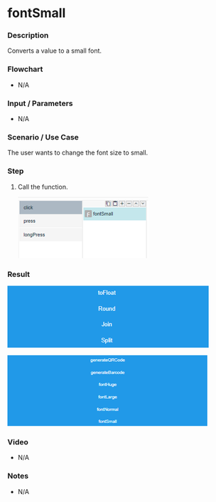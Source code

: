 ﻿# fontSmall  

### Description

Converts a value to a small font.

### Flowchart

- N/A 

### Input / Parameters

- N/A

### Scenario / Use Case

The user wants to change the font size to small.

### Step

1. Call the function.
    
   ![](../../../../document/function/Conversion/fontSmall/fontSmall-step-1.png?raw=true)
 
### Result

 ![](../../../../document/function/Conversion/fontSmall/fontSmall-result-1.png?raw=true)
 
 ![](../../../../document/function/Conversion/fontSmall/fontSmall-result-2.png?raw=true)
 
    
### Video

- N/A

<!--[![Video](http://i.imgur.com/Ot5DWAW.png)](https://youtu.be/StTqXEQ2l-Y?t=35s)-->

### Notes

- N/A
